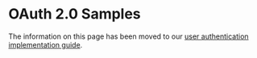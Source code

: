 # OAuth 2.0 Samples

<InlineAlert slots="text"/>

The information on this page has been moved to our [user authentication implementation guide](../UserAuthentication/implementation.md#oauth-20-scopes). 
